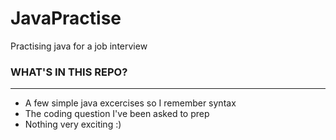 # JavaPractise
Practising java for a job interview


### WHAT'S IN THIS REPO?
--------------------------------


- A few simple java excercises so I remember syntax
- The coding question I've been asked to prep
- Nothing very exciting :)
